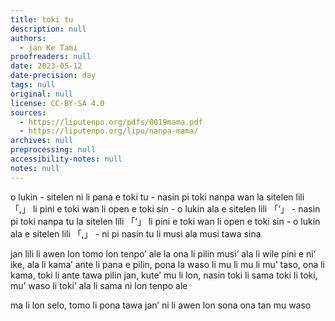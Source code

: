```yaml
---
title: toki tu
description: null
authors:
  - jan Ke Tami
proofreaders: null
date: 2023-05-12
date-precision: day
tags: null
original: null
license: CC-BY-SA 4.0
sources:
  - https://liputenpo.org/pdfs/0019mama.pdf
  - https://liputenpo.org/lipu/nanpa-mama/
archives: null
preprocessing: null
accessibility-notes: null
notes: null
---
```


o lukin - sitelen ni li pana e toki tu - nasin pi toki nanpa wan la sitelen lili 「,」 li pini e toki wan li open e toki sin - o lukin ala e sitelen lili 「‘」 - nasin pi toki nanpa tu la sitelen lili 「‘」 li pini e toki wan li open e toki sin - o lukin ala e sitelen lili 「,」 - ni pi nasin tu li musi ala musi tawa sina

jan lili li awen lon tomo lon tenpo’ ale la ona li pilin musi’ ala li wile pini e ni’ ike, ala li kama’ ante li pana e pilin, pona la waso li mu li mu li mu’ taso, ona li kama, toki li ante tawa pilin jan, kute’ mu li lon, nasin toki li sama toki li toki, mu’ waso li toki’ ala li sama ni lon tenpo ale

ma li lon selo, tomo li pona tawa jan’ ni li awen lon sona ona tan mu waso